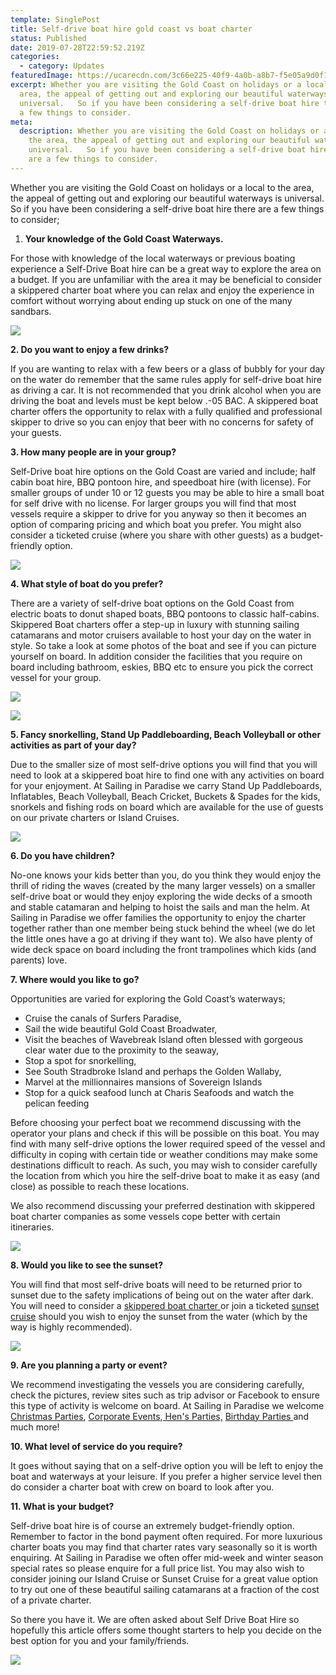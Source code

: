 ```yaml
---
template: SinglePost
title: Self-drive boat hire gold coast vs boat charter
status: Published
date: 2019-07-28T22:59:52.219Z
categories:
  - category: Updates
featuredImage: https://ucarecdn.com/3c66e225-40f9-4a0b-a8b7-f5e05a9d0f10/
excerpt: Whether you are visiting the Gold Coast on holidays or a local to the
  area, the appeal of getting out and exploring our beautiful waterways is
  universal.   So if you have been considering a self-drive boat hire there are
  a few things to consider.
meta:
  description: Whether you are visiting the Gold Coast on holidays or a local to
    the area, the appeal of getting out and exploring our beautiful waterways is
    universal.   So if you have been considering a self-drive boat hire there
    are a few things to consider.
---
```

Whether you are visiting the Gold Coast on holidays or a local to the area, the appeal of getting out and exploring our beautiful waterways is universal. So if you have been considering a self-drive boat hire there are a few things to consider;

1. **Your knowledge of the Gold Coast Waterways.**

For those with knowledge of the local waterways or previous boating experience a Self-Drive Boat hire can be a great way to explore the area on a budget. If you are unfamiliar with the area it may be beneficial to consider a skippered charter boat where you can relax and enjoy the experience in comfort without worrying about ending up stuck on one of the many sandbars.

![](https://ucarecdn.com/657830d3-095e-455e-a7f2-c11daa57cf30/-/preview/-/enhance/65/)

**2. Do you want to enjoy a few drinks?**

If you are wanting to relax with a few beers or a glass of bubbly for your day on the water do remember that the same rules apply for self-drive boat hire as driving a car. It is not recommended that you drink alcohol when you are driving the boat and levels must be kept below .-05 BAC. A skippered boat charter offers the opportunity to relax with a fully qualified and professional skipper to drive so you can enjoy that beer with no concerns for safety of your guests.

**3. How many people are in your group?**

Self-Drive boat hire options on the Gold Coast are varied and include; half cabin boat hire, BBQ pontoon hire, and speedboat hire (with license). For smaller groups of under 10 or 12 guests you may be able to hire a small boat for self drive with no license. For larger groups you will find that most vessels require a skipper to drive for you anyway so then it becomes an option of comparing pricing and which boat you prefer. You might also consider a ticketed cruise (where you share with other guests) as a budget-friendly option.

![](https://ucarecdn.com/2a2da761-2662-4938-81ae-7e3dd3e425e3/-/preview/-/enhance/50/)

**4. What style of boat do you prefer?**

There are a variety of self-drive boat options on the Gold Coast from electric boats to donut shaped boats, BBQ pontoons to classic half-cabins. Skippered Boat charters offer a step-up in luxury with stunning sailing catamarans and motor cruisers available to host your day on the water in style. So take a look at some photos of the boat and see if you can picture yourself on board. In addition consider the facilities that you require on board including bathroom, eskies, BBQ etc to ensure you pick the correct vessel for your group.

![](https://ucarecdn.com/a4935384-3c30-46c8-9e70-39da270b2a93/-/preview/-/enhance/50/)

![](https://ucarecdn.com/7a9d3eb5-66c6-4e3a-ad71-906bcc948ebb/)

**5. Fancy snorkelling, Stand Up Paddleboarding, Beach Volleyball or other activities as part of your day?**

Due to the smaller size of most self-drive options you will find that you will need to look at a skippered boat hire to find one with any activities on board for your enjoyment. At Sailing in Paradise we carry Stand Up Paddleboards, Inflatables, Beach Volleyball, Beach Cricket, Buckets & Spades for the kids, snorkels and fishing rods on board which are available for the use of guests on our private charters or Island Cruises.

![](https://ucarecdn.com/33354065-3cfd-4d44-bc55-2a63e14018a7/-/preview/-/enhance/14/)

**6. Do you have children?**

No-one knows your kids better than you, do you think they would enjoy the thrill of riding the waves (created by the many larger vessels) on a smaller self-drive boat or would they enjoy exploring the wide decks of a smooth and stable catamaran and helping to hoist the sails and man the helm. At Sailing in Paradise we offer families the opportunity to enjoy the charter together rather than one member being stuck behind the wheel (we do let the little ones have a go at driving if they want to). We also have plenty of wide deck space on board including the front trampolines which kids (and parents) love.

**7. Where would you like to go?**

Opportunities are varied for exploring the Gold Coast’s waterways;

* Cruise the canals of Surfers Paradise,
* Sail the wide beautiful Gold Coast Broadwater,
* Visit the beaches of Wavebreak Island often blessed with gorgeous clear water due to the proximity to the seaway,
* Stop a spot for snorkelling,
* See South Stradbroke Island and perhaps the Golden Wallaby,
* Marvel at the millionnaires mansions of Sovereign Islands
* Stop for a quick seafood lunch at Charis Seafoods and watch the pelican feeding

Before choosing your perfect boat we recommend discussing with the operator your plans and check if this will be possible on this boat. You may find with many self-drive options the lower required speed of the vessel and difficulty in coping with certain tide or weather conditions may make some destinations difficult to reach. As such, you may wish to consider carefully the location from which you hire the self-drive boat to make it as easy (and close) as possible to reach these locations.

We also recommend discussing your preferred destination with skippered boat charter companies as some vessels cope better with certain itineraries.

![](https://ucarecdn.com/4ebe0f17-2ad7-4cb4-b8ab-1d42f04425a0/-/preview/-/enhance/22/)

**8. Would you like to see the sunset?**

You will find that most self-drive boats will need to be returned prior to sunset due to the safety implications of being out on the water after dark. You will need to consider a [skippered boat charter ](https://sailinginparadise.com.au/boat-charter/private-charters/)or join a ticketed [sunset cruise](https://sailinginparadise.com.au/cruise/sunset-city-lights-cruise/) should you wish to enjoy the sunset from the water (which by the way is highly recommended).

![](https://ucarecdn.com/14ef02f7-f463-4a18-b86d-74dbecfb4313/)

**9. Are you planning a party or event?**

We recommend investigating the vessels you are considering carefully, check the pictures, review sites such as trip advisor or Facebook to ensure this type of activity is welcome on board. At Sailing in Paradise we welcome [Christmas Parties](https://sailinginparadise.com.au/boat-charter/christmas-parties/), [Corporate Events](https://sailinginparadise.com.au/boat-charter/corporate-events/),[ Hen's Parties,](https://sailinginparadise.com.au/boat-charter/hens-parties/) [Birthday Parties ](https://sailinginparadise.com.au/boat-charter/birthday-parties/)and much more!

**10. What level of service do you require?**

It goes without saying that on a self-drive option you will be left to enjoy the boat and waterways at your leisure. If you prefer a higher service level then do consider a charter boat with crew on board to look after you.

**11. What is your budget?**

Self-drive boat hire is of course an extremely budget-friendly option. Remember to factor in the bond payment often required. For more luxurious charter boats you may find that charter rates vary seasonally so it is worth enquiring. At Sailing in Paradise we often offer mid-week and winter season special rates so please enquire for a full price list. You may also wish to consider joining our Island Cruise or Sunset Cruise for a great value option to try out one of these beautiful sailing catamarans at a fraction of the cost of a private charter.

So there you have it. We are often asked about Self Drive Boat Hire so hopefully this article offers some thought starters to help you decide on the best option for you and your family/friends.

![](https://ucarecdn.com/c8af91db-cef2-4782-8ae0-6b5f319222db/)
